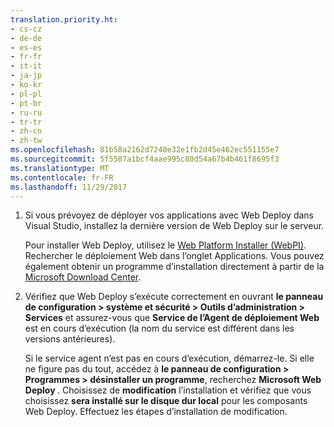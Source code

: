```yaml
---
translation.priority.ht:
- cs-cz
- de-de
- es-es
- fr-fr
- it-it
- ja-jp
- ko-kr
- pl-pl
- pt-br
- ru-ru
- tr-tr
- zh-cn
- zh-tw
ms.openlocfilehash: 81b58a2162d7240e32e1fb2d45e462ec551155e7
ms.sourcegitcommit: 5f5587a1bcf4aae995c80d54a67b4b461f8695f3
ms.translationtype: MT
ms.contentlocale: fr-FR
ms.lasthandoff: 11/29/2017
---
```

1. Si vous prévoyez de déployer vos applications avec Web Deploy dans Visual Studio, installez la dernière version de Web Deploy sur le serveur.

    Pour installer Web Deploy, utilisez le [Web Platform Installer (WebPI)](https://www.microsoft.com/web/downloads/platform.aspx). Rechercher le déploiement Web dans l’onglet Applications. Vous pouvez également obtenir un programme d’installation directement à partir de la [Microsoft Download Center](https://www.microsoft.com/search/result.aspx?q=webdeploy&form=dlc). 

2. Vérifiez que Web Deploy s’exécute correctement en ouvrant **le panneau de configuration > système et sécurité > Outils d’administration > Services** et assurez-vous que **Service de l’Agent de déploiement Web** est en cours d’exécution (la nom du service est différent dans les versions antérieures).

    Si le service agent n’est pas en cours d’exécution, démarrez-le. Si elle ne figure pas du tout, accédez à **le panneau de configuration > Programmes > désinstaller un programme**, recherchez **Microsoft Web Deploy <version>** . Choisissez de **modification** l’installation et vérifiez que vous choisissez **sera installé sur le disque dur local** pour les composants Web Deploy. Effectuez les étapes d’installation de modification.